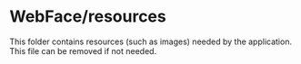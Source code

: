 # WebFace/resources

This folder contains resources (such as images) needed by the application. This file can
be removed if not needed.
